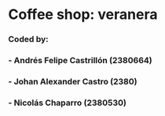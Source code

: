 # Coffee shop: veranera
### Coded by:
### - Andrés Felipe Castrillón (2380664)
### - Johan Alexander Castro (2380)
### - Nicolás Chaparro (2380530)
